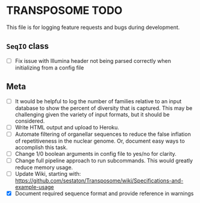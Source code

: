 # TRANSPOSOME TODO

This file is for logging feature requests and bugs during development.

## `SeqIO` class

- [ ] Fix issue with Illumina header not being parsed correctly when initializing from a config file

## Meta
 - [ ] It would be helpful to log the number of families relative to an input database to show
       the percent of diversity that is captured. This may be challenging given the variety of input formats,
       but it should be considered.
 - [ ] Write HTML output and upload to Heroku.
 - [ ] Automate filtering of organellar sequences to reduce the false inflation of repetitiveness in the nuclear
       genome. Or, document easy ways to accomplish this task.
 - [ ] Change 1/0 boolean arguments in config file to yes/no for clarity.
 - [ ] Change full pipeline approach to run subcommands. This would greatly reduce memory usage.
 - [ ] Update Wiki, starting with: https://github.com/sestaton/Transposome/wiki/Specifications-and-example-usage
 - [x] Document required sequence format and provide reference in warnings

